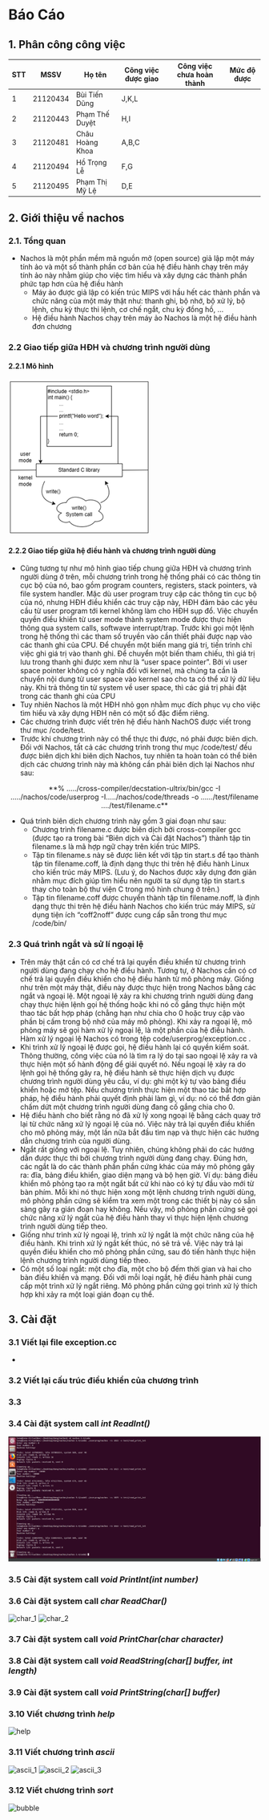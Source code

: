 # Báo Cáo
## 1. Phân công công việc
|STT|MSSV|Họ tên|Công việc được giao|Công việc chưa hoàn thành|Mức độ được|
|---|-----|-------|-----|-----------|-------|
|1|21120434|Bùi Tiến Dũng|J,K,L
|2|21120443|Phạm Thế Duyệt|H,I
|3|21120481|Châu Hoàng Khoa|A,B,C
|4|21120494|Hồ Trọng Lễ|F,G
|5|21120495|Phạm Thị Mỹ Lệ|D,E

 ## 2. Giới thiệu về nachos
 ### 2.1. Tổng quan

 - Nachos là một phần mềm mã nguồn mở (open source) giả lập một máy tính ảo và một số thành phần cơ bản của hệ điều hành chạy trên máy tính ảo này nhằm giúp cho việc tìm hiểu và xây dựng các thành phần phức tạp hơn của hệ điều hành
   - Máy ảo được giả lập có kiến trúc MIPS với hầu hết các thành phần
       và chức năng của một máy thật như: thanh ghi, bộ nhớ, bộ xử lý,
       bộ lệnh, chu kỳ thực thi lệnh, cơ chế ngắt, chu kỳ đồng hồ, …
    - Hệ điều hành Nachos chạy trên máy ảo Nachos là một hệ điều hành đơn chương
       
### 2.2 Giao tiếp giữa HĐH và chương trình người dùng
#### 2.2.1 Mô hình
![x](.\image\Anh2.png)
#### 2.2.2 Giao tiếp giữa hệ điều hành và chương trình người dùng
- Cũng tương tự như mô hình giao tiếp chung giữa HĐH và chương trình người dùng ở trên, mỗi chương trình trong hệ thống phải có các thông tin cục bộ của nó, bao gồm program counters, registers, stack pointers, và file system handler. Mặc dù user program truy cập các thông tin cục bộ của nó, nhưng HĐH điều khiển các truy cập này, HĐH đảm bảo các yêu cầu từ user program tới kernel không làm cho HĐH sụp đổ. Việc chuyển quyền điều khiển từ user mode thành system mode được thực hiện thông qua system calls, softwave interrupt/trap. Trước khi gọi một lệnh trong hệ thống thì các tham số truyền vào cần thiết phải được nạp vào các thanh ghi của CPU. Để chuyển một biến mang giá trị, tiến trình chỉ việc ghi giá trị vào thanh ghi. Để chuyển một biến tham chiếu, thì giá trị lưu trong thanh ghi được xem như là “user space pointer”. Bởi vì user space pointer không có y nghĩa đối với kernel, mà chúng ta cần là chuyển nội dung từ user space vào kernel sao cho ta có thể xử lý dữ liệu này. Khi trả thông tin từ system về user space, thì các giá trị phải đặt trong các thanh ghi của CPU
- Tuy nhiên Nachos là một HĐH nhỏ gọn nhằm mục đích phục vụ cho việc
   tìm hiểu và xây dựng HĐH nên có một số đặc điểm riêng.
- Các chương trình được viết trên hệ điều hành NachOS được viết trong
   thư mục /code/test.
- Trước khi chương trình này có thể thực thi được, nó phải được biên
   dịch. Đối với Nachos, tất cả các chương trình trong thư mục
   /code/test/ đều được biên dịch khi biên dịch Nachos, tuy nhiên ta
   hoàn toàn có thể biên dịch các chương trình này mà không cần phải
   biên dịch lại Nachos như sau:


<p align="center">
**% …../cross-compiler/decstation-ultrix/bin/gcc -I …../nachos/code/userprog -I…../nachos/code/threads -o ……/test/filename …./test/filename.c**
</p>

- Quá trình biên dịch chương trình này gồm 3 giai đoạn như sau:
  + Chương trình filename.c được biên dịch bởi cross-compiler gcc (được tạo ra trong bài “Biên dịch và Cài đặt Nachos”) thành tập tin filename.s là mã hợp ngữ chạy trên kiến trúc MIPS.
  + Tập tin filename.s này sẽ được liên kết với tập tin start.s để tạo thành tập tin filename.coff, là định dạng thực thi trên hệ điều hành Linux cho kiến trúc máy MIPS. (Lưu ý, do Nachos được xây dựng đơn giản nhằm mục đích giúp tìm hiểu nên người ta sử dụng tập tin start.s thay cho toàn bộ thư viện C trong mô hình chung ở trên.)
  + Tập tin filename.coff được chuyển thành tập tin filename.noff, là định dạng thực thi trên hệ điều hành Nachos cho kiến trúc máy MIPS, sử dụng tiện ích “coff2noff” được cung cấp sẵn trong thư mục /code/bin/




 ### 2.3 Quá trình ngắt và sử lí ngoại lệ
-	Trên máy thật cần có cơ chế trả lại quyền điều khiển từ chương trình người dùng đang chạy cho hệ điều hành. Tương tự, ở Nachos cần có cơ chế trả lại quyền điều khiển cho hệ điều hành từ mô phỏng máy. Giống như trên một máy thật, điều này được thực hiện trong Nachos bằng các ngắt và ngoại lệ. Một ngoại lệ xảy ra khi chương trình người dùng đang chạy thực hiện lệnh gọi hệ thống hoặc khi nó cố gắng thực hiện một thao tác bất hợp pháp (chẳng hạn như chia cho 0 hoặc truy cập vào phần bị cấm trong bộ nhớ của máy mô phỏng). Khi xảy ra ngoại lệ, mô phỏng máy sẽ gọi hàm xử lý ngoại lệ, là một phần của hệ điều hành. Hàm xử lý ngoại lệ Nachos có trong tệp code/userprog/exception.cc .
-	Khi trình xử lý ngoại lệ được gọi, hệ điều hành lại có quyền kiểm soát. Thông thường, công việc của nó là tìm ra lý do tại sao ngoại lệ xảy ra và thực hiện một số hành động để giải quyết nó. Nếu ngoại lệ xảy ra do lệnh gọi hệ thống gây ra, hệ điều hành sẽ thực hiện dịch vụ được chương trình người dùng yêu cầu, ví dụ: ghi một ký tự vào bảng điều khiển hoặc mở tệp. Nếu chương trình thực hiện một thao tác bất hợp pháp, hệ điều hành phải quyết định phải làm gì, ví dụ: nó có thể đơn giản chấm dứt một chương trình người dùng đang cố gắng chia cho 0.
-	Hệ điều hành cho biết rằng nó đã xử lý xong ngoại lệ bằng cách quay trở lại từ chức năng xử lý ngoại lệ của nó. Việc này trả lại quyền điều khiển cho mô phỏng máy, một lần nữa bắt đầu tìm nạp và thực hiện các hướng dẫn chương trình của người dùng.
-	Ngắt rất giống với ngoại lệ. Tuy nhiên, chúng không phải do các hướng dẫn được thực thi bởi chương trình người dùng đang chạy. Đúng hơn, các ngắt là do các thành phần phần cứng khác của máy mô phỏng gây ra: đĩa, bảng điều khiển, giao diện mạng và bộ hẹn giờ. Ví dụ: bảng điều khiển mô phỏng tạo ra một ngắt bất cứ khi nào có ký tự đầu vào mới từ bàn phím. Mỗi khi nó thực hiện xong một lệnh chương trình người dùng, mô phỏng phần cứng sẽ kiểm tra xem một trong các thiết bị này có sẵn sàng gây ra gián đoạn hay không. Nếu vậy, mô phỏng phần cứng sẽ gọi chức năng xử lý ngắt của hệ điều hành thay vì thực hiện lệnh chương trình người dùng tiếp theo.
-	Giống như trình xử lý ngoại lệ, trình xử lý ngắt là một chức năng của hệ điều hành. Khi trình xử lý ngắt kết thúc, nó sẽ trả về. Việc này trả lại quyền điều khiển cho mô phỏng phần cứng, sau đó tiến hành thực hiện lệnh chương trình người dùng tiếp theo.
-	Có một số loại ngắt: một cho đĩa, một cho bộ đếm thời gian và hai cho bàn điều khiển và mạng. Đối với mỗi loại ngắt, hệ điều hành phải cung cấp một trình xử lý ngắt riêng. Mô phỏng phần cứng gọi trình xử lý thích hợp khi xảy ra một loại gián đoạn cụ thể.

  ## 3. Cài đặt
  ### 3.1 Viết lại file exception.cc
  - 
  ### 3.2 Viết lại cấu trúc điều khiển của chương trình
  ### 3.3 
  ### 3.4 Cài đặt system call *int ReadInt()*
  ![int](.\image\int.png)
  ### 3.5 Cài đặt system call *void PrintInt(int number)*
  ### 3.6 Cài đặt system call *char ReadChar()*
  ![char_1](.\Anh\char_1.png)
  ![char_2](.\Anh\char_2.png)
  ### 3.7 Cài đặt system call *void PrintChar(char character)*
  ### 3.8 Cài đặt system call *void ReadString(char[] buffer, int length)*
  ### 3.9 Cài đặt system call *void PrintString(char[] buffer)*
  ### 3.10 Viết chương trình *help*
  ![help](.\Anh\help.png)
  ### 3.11 Viết chương trình *ascii*
  ![ascii_1](.\Anh\Ascii_1.png)
  ![ascii_2](.\Anh\Ascii_2.png)
  ![ascii_3](.\Anh\Ascii_3.png)
  ### 3.12 Viết chương trình *sort*
  ![bubble](.\Anh\bubble.png)
  
  
  
  

